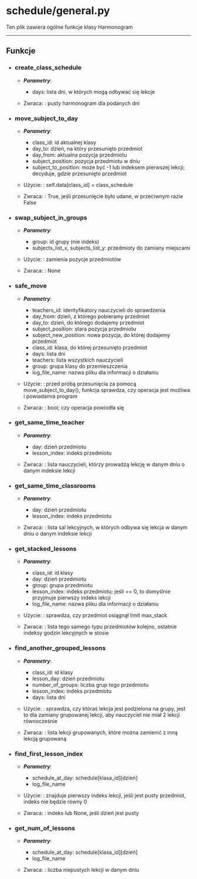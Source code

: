 # schedule/general.py

Ten plik zawiera ogólne funkcje klasy Harmonogram

---

## Funkcje
  * ### create_class_schedule
    * ***Parametry***:
        * days: lista dni, w których mogą odbywać się lekcje

    * Zwraca:
    : pusty harmonogram dla podanych dni
  
  * ### move_subject_to_day
    * ***Parametry***:
        * class_id: id aktualnej klasy
        * day_to: dzień, na który przesunięto przedmiot
        * day_from: aktualna pozycja przedmiotu
        * subject_position: pozycja przedmiotu w dniu
        * subject_to_position: może być -1 lub indeksem pierwszej lekcji; 
      decyduje, gdzie przesunięto przedmiot

    * Użycie:
    : self.data[class_id] = class_schedule

    * Zwraca:
    : True, jeśli przesunięcie było udane, w przeciwnym razie False
  
  * ### swap_subject_in_groups
    * ***Parametry***:
        * group: id grupy (nie indeks)
        * subjects_list_x, subjects_list_y: przedmioty do zamiany miejscami

    * Użycie:
    : zamienia pozycje przedmiotów

    * Zwraca:
    : None
  
  * ### safe_move
    * ***Parametry***:
        * teachers_id: identyfikatory nauczycieli do sprawdzenia
        * day_from: dzień, z którego pobieramy przedmiot
        * day_to: dzień, do którego dodajemy przedmiot
        * subject_position: stara pozycja przedmiotu
        * subject_new_position: nowa pozycja, do której dodajemy przedmiot
        * class_id: klasa, do której przesunięto przedmiot
        * days: lista dni
        * teachers: lista wszystkich nauczycieli
        * group: grupa klasy do przemieszczenia
        * log_file_name: nazwa pliku dla informacji o działaniu

    * Użycie:
    : przed próbą przesunięcia za pomocą move_subject_to_day(), funkcja sprawdza, czy operacja jest możliwa
    i powiadamia program

    * Zwraca:
    : bool; czy operacja powiodła się

  * ### get_same_time_teacher
    * ***Parametry***:
        * day: dzień przedmiotu
        * lesson_index: indeks przedmiotu

    * Zwraca:
    : lista nauczycieli, którzy prowadzą lekcję w danym dniu o danym indeksie lekcji
  
  * ### get_same_time_classrooms
    * ***Parametry***:
        * day: dzień przedmiotu
        * lesson_index: indeks przedmiotu

    * Zwraca:
    : lista sal lekcyjnych, w których odbywa się lekcja w danym dniu o danym indeksie lekcji

  * ### get_stacked_lessons
    * ***Parametry***:
        * class_id: id klasy
        * day: dzień przedmiotu
        * group: grupa przedmiotu
        * lesson_index: indeks przedmiotu; jeśli == 0, to domyślnie przyjmuje pierwszy indeks lekcji
        * log_file_name: nazwa pliku dla informacji o działaniu

    * Użycie:
    : sprawdza, czy przedmiot osiągnął limit max_stack

    * Zwraca:
    : lista tego samego typu przedmiotów kolejno, ostatnie indeksy godzin lekcyjnych w stosie

  * ### find_another_grouped_lessons
    * ***Parametry***:
        * class_id: id klasy
        * lesson_day: dzień przedmiotu
        * number_of_groups: liczba grup tego przedmiotu
        * lesson_index: indeks przedmiotu
        * days: lista dni

    * Użycie:
    : sprawdza, czy któraś lekcja jest podzielona na grupy, 
    jest to dla zamiany grupowanej lekcji, aby nauczyciel nie miał 2 lekcji równocześnie

    * Zwraca:
    : lista lekcji grupowanych, które można zamienić z inną lekcją grupowaną

  * ### find_first_lesson_index
    * ***Parametry***:
        * schedule_at_day: schedule[klasa_id][dzień]
        * log_file_name
    
    * Użycie:
    : znajduje pierwszy indeks lekcji, jeśli jest pusty przedmiot, indeks nie będzie równy 0
    
    * Zwraca:
    : indeks lub None, jeśli dzień jest pusty

  * ### get_num_of_lessons
    * ***Parametry***:
        * schedule_at_day: schedule[klasa_id][dzień]
        * log_file_name
    
    * Zwraca:
    : liczba niepustych lekcji w danym dniu
